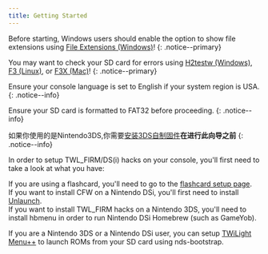 ```yaml
---
title: Getting Started
---
```


Before starting, Windows users should enable the option to show file extensions using [File Extensions (Windows)](file-extensions-(windows))!
{: .notice--primary}

You may want to check your SD card for errors using [H2testw (Windows)](h2testw-(windows)), [F3 (Linux)](f3-(linux)), or [F3X (Mac)](f3x-(mac))!
{: .notice--primary}

Ensure your console language is set to English if your system region is USA.
{: .notice--info}

Ensure your SD card is formatted to FAT32 before proceeding.
{: .notice--info}

如果你使用的是Nintendo3DS,你需要[安装3DS自制固件](https://3ds.hacks.guide/zh_CN/)**在进行此向导之前**
{: .notice--info}

In order to setup TWL_FIRM/DS(i) hacks on your console, you'll first need to take a look at what you have:

If you are using a flashcard, you'll need to go to the [flashcard setup page](flashcard).      
If you want to install CFW on a Nintendo DSi, you'll first need to install [Unlaunch](installing-unlaunch).       
If you want to install TWL_FIRM hacks on a Nintendo 3DS, you'll need to install hbmenu in order to run Nintendo DSi Homebrew (such as GameYob).

If you are a Nintendo 3DS or a Nintendo DSi user, you can setup [TWiLight Menu++](installing-twilight-menu++) to launch ROMs from your SD card using nds-bootstrap.
